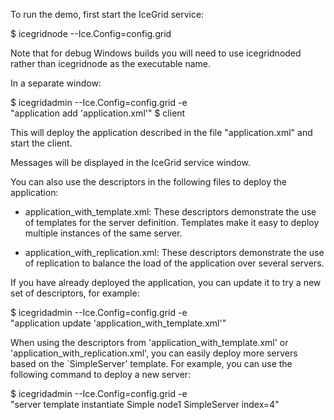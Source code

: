 To run the demo, first start the IceGrid service:

$ icegridnode --Ice.Config=config.grid

Note that for debug Windows builds you will need to use icegridnoded
rather than icegridnode as the executable name.

In a separate window:

$ icegridadmin --Ice.Config=config.grid -e \
    "application add 'application.xml'"
$ client

This will deploy the application described in the file
"application.xml" and start the client.

Messages will be displayed in the IceGrid service window.

You can also use the descriptors in the following files to deploy
the application:

- application_with_template.xml: These descriptors demonstrate the use
  of templates for the server definition. Templates make it easy to
  deploy multiple instances of the same server.

- application_with_replication.xml: These descriptors demonstrate the
  use of replication to balance the load of the application over
  several servers.

If you have already deployed the application, you can update it to try
a new set of descriptors, for example:

$ icegridadmin --Ice.Config=config.grid -e \
    "application update 'application_with_template.xml'"

When using the descriptors from 'application_with_template.xml' or
'application_with_replication.xml', you can easily deploy more servers
based on the `SimpleServer' template. For example, you can use the
following command to deploy a new server:

$ icegridadmin --Ice.Config=config.grid -e \
    "server template instantiate Simple node1 SimpleServer index=4"
